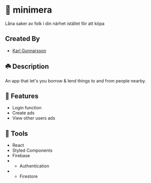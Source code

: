 # 🌱 minimera
Låna saker av folk i din närhet istället för att köpa
## Created By
- [Karl Gunnarsson](https://github.com/KG416)

## ☘️ Description
An app that let's you borrow & lend things to and from people nearby.

## 🌴 Features
- Login function
- Create ads
- View other users ads

## 🔧 Tools
- React
- Styled Components
- Firebase
- - Authentication
- - Firestore